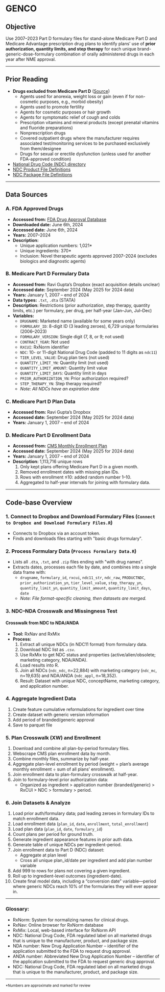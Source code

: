 # GENCO

## Objective

Use 2007–2023 Part D formulary files for stand-alone Medicare Part D and Medicare Advantage prescription drug plans to identify plans’ use of **prior authorization, quantity limits, and step therapy** for each unique brand-generic-dose-formulary combination of orally administered drugs in each year after NME approval.

---

## Prior Reading

- **Drugs excluded from Medicare Part D** ([Source](#))
    - Agents used for anorexia, weight loss or gain (even if for non-cosmetic purposes, e.g., morbid obesity)
    - Agents used to promote fertility
    - Agents for cosmetic purposes or hair growth
    - Agents for symptomatic relief of cough and colds
    - Prescription vitamins and mineral products (except prenatal vitamins and fluoride preparations)
    - Nonprescription drugs
    - Covered outpatient drugs where the manufacturer requires associated test/monitoring services to be purchased exclusively from them/designee
    - Drugs for sexual or erectile dysfunction (unless used for another FDA-approved condition)
- [National Drug Code (NDC) directory](https://www.fda.gov/drugs/drug-approvals-and-databases/national-drug-code-directory)
- [NDC Product File Definitions](https://www.fda.gov/drugs/drug-approvals-and-databases/ndc-product-file-definitions)
- [NDC Package File Definitions](https://www.fda.gov/drugs/drug-approvals-and-databases/ndc-package-file-definitions)

---

## Data Sources

### A. FDA Approved Drugs
- **Accessed from:** [FDA Drug Approval Database](https://www.accessdata.fda.gov/scripts/cder/daf/index.cfm)
- **Downloaded date:** June 6th, 2024
- **Accessed date:** June 6th, 2024
- **Years:** 2007–2024
- **Description:**
    - Unique application numbers: 1,021*
    - Unique ingredients: 370*
    - Inclusion: Novel therapeutic agents approved 2007–2024 (excludes biologics and diagnostic agents)

### B. Medicare Part D Formulary Data
- **Accessed from:** Ravi Gupta’s Dropbox (exact acquisition details unclear)
- **Accessed date:** September 2024 (May 2025 for 2024 data)
- **Years:** January 1, 2007 – end of 2024
- **Data types:** `.txt`, `.dta` (STATA)
- **Description:** Restrictions (prior authorization, step therapy, quantity limits, etc.) per formulary, per drug, per half-year (Jan–Jun, Jul–Dec)
- **Variables:**
    - `DRUGNAME`: Marketed name (available for some years only)
    - `FORMULARY_ID`: 8-digit ID (3 leading zeroes), 6,729 unique formularies (2006–2023)
    - `FORMULARY_VERSION`: Single digit (7, 8, or 9; not used)
    - `CONTRACT_YEAR`: Not used
    - `RXCUI`: RxNorm identifier
    - `NDC`: 10- or 11-digit National Drug Code (padded to 11 digits as `ndc11`)
    - `TIER_LEVEL_VALUE`: Drug plan tiers (not used)
    - `QUANTITY_LIMIT_YN`: Quantity limit (not used)
    - `QUANTITY_LIMIT_AMOUNT`: Quantity limit value
    - `QUANTITY_LIMIT_DAYS`: Quantity limit in days
    - `PRIOR_AUTHORIZATION_YN`: Prior authorization required?
    - `STEP_THERAPY_YN`: Step therapy required?
    - _Note: All NDCs have an expiration date_

### C. Medicare Part D Plan Data
- **Accessed from:** Ravi Gupta’s Dropbox
- **Accessed date:** September 2024 (May 2025 for 2024 data)
- **Years:** January 1, 2007 – end of 2024

### D. Medicare Part D Enrollment Data
- **Accessed from:** [CMS Monthly Enrollment Plan](https://www.cms.gov/data-research/statistics-trends-and-reports/medicare-advantagepart-d-contract-and-enrollment-data/monthly-enrollment-plan)
- **Accessed date:** September 2024 (May 2025 for 2024 data)
- **Years:** January 1, 2007 – end of 2024
- **Description:** 1,113,716 unique rows
    1. Only kept plans offering Medicare Part D in a given month.
    2. Removed enrollment dates with missing plan IDs.
    3. Rows with enrollment ≤10: added random number 1–10.
    4. Aggregated to half-year intervals for joining with formulary data.

---

## Code-base Overview

### 1. Connect to Dropbox and Download Formulary Files (`Connect to Dropbox and Download Formulary Files.R`)
- Connects to Dropbox via an account token.
- Finds and downloads files starting with "basic drugs formulary".

### 2. Process Formulary Data (`Process Formulary Data.R`)
- Lists all `.dta`, `.txt`, and `.zip` files ending with "with drug names".
- Extracts dates, processes each file by date, and combines into a single data frame with:
    - `drugname`, `formulary_id`, `rxcui`, `ndc11_str`, `ndc_raw`, `PRODUCTNDC`, `prior_authorization_yn`, `tier_level_value`, `step_therapy_yn`, `quantity_limit_yn`, `quantity_limit_amount`, `quantity_limit_days`, `date`
    - _Note: File format-specific cleaning, then datasets are merged._

### 3. NDC–NDA Crosswalk and Missingness Test

#### Crosswalk from NDC to NDA/ANDA
- **Tool:** RxNav and RxMix
- **Process:**
    1. Extract all unique NDCs (in NDC11 format) from formulary data.
    2. Download NDC list as `.csv`.
    3. Use RxMix to get NDC status and properties (active/alien/obsolete; marketing category, NDA/ANDA).
    4. Load results into R.
    5. Join all NDCs (`ndc_ndc`, n=22,884) with marketing category (`ndc_mc`, n=19,635) and NDA/ANDA (`ndc_appl`, n=18,352).
    6. Result: Dataset with unique NDC, conceptName, marketing category, and application number.

### 4. Aggregate Ingredient Data
1. Create feature cumulative reformulations for ingredient over time 
2. Create dataset with generic version information
3. Add period of branded/generic approval
4. Save to parquet file

### 5. Plan Crosswalk (XW) and Enrollment

1. Download and combine all plan-by-period formulary files.
2. Webscrape CMS plan enrollment data by month.
3. Combine monthly files, summarize by half-year.
4. Aggregate plan-level enrollment by period (weight = plan’s average monthly enrollment ÷ sum of all plans’ enrollment).
5. Join enrollment data to plan-formulary crosswalk at half-year.
6. Join to formulary-level prior authorization data:
    - Organized as ingredient > application number (branded/generic) > RxCUI > NDC > formulary > period.

### 6. Join Datasets & Analyze

1. Load prior auth/formulary data; pad leading zeroes in formulary IDs to match enrollment data.
2. Load enrollment data (`plan_id`, `date`, `enrollment`, `total_enrollment`)
3. Load plan data (`plan_id`, `date`, `formulary_id`)
4. Count plans per period for ground truth.
5. Generate ingredient appearance features in prior auth data.
6. Generate table of unique NDCs per ingredient-period.
7. Join enrollment data to Part D (NDC) dataset:
    - Aggregate at plan level
    - Cross all unique plan_id/date per ingredient and add plan number variable
8. Add 999 to rows for plans not covering a given ingredient.
9. Roll up to ingredient-level outcomes (ingredient-date).
10. Create final model data, including a “conversion date” variable—period where generic NDCs reach 10% of the formularies they will ever appear in.

---
### Glossary:
 * RxNorm: System for normalizing names for clinical drugs.
 * RxNav: Online browser for RxNorm database
 * RxMix: Local, web-based interface for RxNorm API
 * NDC: National Drug Code, FDA regulated label on all marketed drugs that is unique to the manufacturer, product, and package size.
 * NDA number: New Drug Application Number – identifier of the application submitted to the FDA to request drug approval.
 * ANDA number: Abbreviated New Drug Application Number – identifier of the application submitted to the FDA to request generic drug approval.
 * NDC: National Drug Code, FDA regulated label on all marketed drugs that is unique to the manufacturer, product, and package size.


---

<sub>*Numbers are approximate and marked for review</sub>

